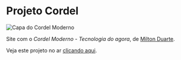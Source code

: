 # Projeto Cordel

![Capa do Cordel Moderno](https://user-images.githubusercontent.com/27748793/222203833-3046d701-a37b-4858-bc6b-6732afc557ac.jpg)

Site com o *Cordel Moderno - Tecnologia do agora*, de [Milton Duarte](https://www.recantodasletras.com.br/poesias/3186743).

Veja este projeto no ar [clicando aqui](https://fredericompereira.github.io/projeto-cordel/).
